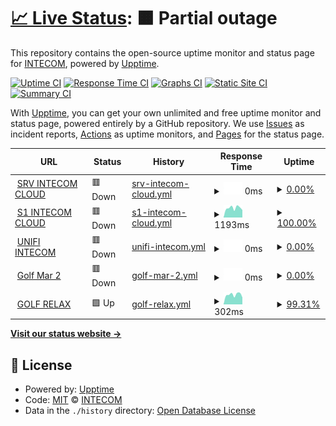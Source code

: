 # [📈 Live Status](https://intecom1980.github.io/upptime): <!--live status--> **🟧 Partial outage**

This repository contains the open-source uptime monitor and status page for [INTECOM](www.intecom.cat), powered by [Upptime](https://github.com/upptime/upptime).

[![Uptime CI](https://github.com/intecom1980/upptime/workflows/Uptime%20CI/badge.svg)](https://github.com/intecom1980/upptime/actions?query=workflow%3A%22Uptime+CI%22)
[![Response Time CI](https://github.com/intecom1980/upptime/workflows/Response%20Time%20CI/badge.svg)](https://github.com/intecom1980/upptime/actions?query=workflow%3A%22Response+Time+CI%22)
[![Graphs CI](https://github.com/intecom1980/upptime/workflows/Graphs%20CI/badge.svg)](https://github.com/intecom1980/upptime/actions?query=workflow%3A%22Graphs+CI%22)
[![Static Site CI](https://github.com/intecom1980/upptime/workflows/Static%20Site%20CI/badge.svg)](https://github.com/intecom1980/upptime/actions?query=workflow%3A%22Static+Site+CI%22)
[![Summary CI](https://github.com/intecom1980/upptime/workflows/Summary%20CI/badge.svg)](https://github.com/intecom1980/upptime/actions?query=workflow%3A%22Summary+CI%22)

With [Upptime](https://upptime.js.org), you can get your own unlimited and free uptime monitor and status page, powered entirely by a GitHub repository. We use [Issues](https://github.com/intecom1980/upptime/issues) as incident reports, [Actions](https://github.com/intecom1980/upptime/actions) as uptime monitors, and [Pages](https://intecom1980.github.io/upptime) for the status page.

<!--start: status pages-->
<!-- This summary is generated by Upptime (https://github.com/upptime/upptime) -->
<!-- Do not edit this manually, your changes will be overwritten -->
<!-- prettier-ignore -->
| URL | Status | History | Response Time | Uptime |
| --- | ------ | ------- | ------------- | ------ |
| <img alt="" src="https://icons.duckduckgo.com/ip3/srv.intecom.cloud.ico" height="13"> [SRV INTECOM CLOUD](https://srv.intecom.cloud) | 🟥 Down | [srv-intecom-cloud.yml](https://github.com/intecom1980/upptime/commits/HEAD/history/srv-intecom-cloud.yml) | <details><summary><img alt="Response time graph" src="./graphs/srv-intecom-cloud/response-time-week.png" height="20"> 0ms</summary><br><a href="https://status.intecom.cloud/history/srv-intecom-cloud"><img alt="Response time 663" src="https://img.shields.io/endpoint?url=https%3A%2F%2Fraw.githubusercontent.com%2Fintecom1980%2Fupptime%2FHEAD%2Fapi%2Fsrv-intecom-cloud%2Fresponse-time.json"></a><br><a href="https://status.intecom.cloud/history/srv-intecom-cloud"><img alt="24-hour response time 0" src="https://img.shields.io/endpoint?url=https%3A%2F%2Fraw.githubusercontent.com%2Fintecom1980%2Fupptime%2FHEAD%2Fapi%2Fsrv-intecom-cloud%2Fresponse-time-day.json"></a><br><a href="https://status.intecom.cloud/history/srv-intecom-cloud"><img alt="7-day response time 0" src="https://img.shields.io/endpoint?url=https%3A%2F%2Fraw.githubusercontent.com%2Fintecom1980%2Fupptime%2FHEAD%2Fapi%2Fsrv-intecom-cloud%2Fresponse-time-week.json"></a><br><a href="https://status.intecom.cloud/history/srv-intecom-cloud"><img alt="30-day response time 0" src="https://img.shields.io/endpoint?url=https%3A%2F%2Fraw.githubusercontent.com%2Fintecom1980%2Fupptime%2FHEAD%2Fapi%2Fsrv-intecom-cloud%2Fresponse-time-month.json"></a><br><a href="https://status.intecom.cloud/history/srv-intecom-cloud"><img alt="1-year response time 0" src="https://img.shields.io/endpoint?url=https%3A%2F%2Fraw.githubusercontent.com%2Fintecom1980%2Fupptime%2FHEAD%2Fapi%2Fsrv-intecom-cloud%2Fresponse-time-year.json"></a></details> | <details><summary><a href="https://status.intecom.cloud/history/srv-intecom-cloud">0.00%</a></summary><a href="https://status.intecom.cloud/history/srv-intecom-cloud"><img alt="All-time uptime 23.17%" src="https://img.shields.io/endpoint?url=https%3A%2F%2Fraw.githubusercontent.com%2Fintecom1980%2Fupptime%2FHEAD%2Fapi%2Fsrv-intecom-cloud%2Fuptime.json"></a><br><a href="https://status.intecom.cloud/history/srv-intecom-cloud"><img alt="24-hour uptime 0.00%" src="https://img.shields.io/endpoint?url=https%3A%2F%2Fraw.githubusercontent.com%2Fintecom1980%2Fupptime%2FHEAD%2Fapi%2Fsrv-intecom-cloud%2Fuptime-day.json"></a><br><a href="https://status.intecom.cloud/history/srv-intecom-cloud"><img alt="7-day uptime 0.00%" src="https://img.shields.io/endpoint?url=https%3A%2F%2Fraw.githubusercontent.com%2Fintecom1980%2Fupptime%2FHEAD%2Fapi%2Fsrv-intecom-cloud%2Fuptime-week.json"></a><br><a href="https://status.intecom.cloud/history/srv-intecom-cloud"><img alt="30-day uptime 1.38%" src="https://img.shields.io/endpoint?url=https%3A%2F%2Fraw.githubusercontent.com%2Fintecom1980%2Fupptime%2FHEAD%2Fapi%2Fsrv-intecom-cloud%2Fuptime-month.json"></a><br><a href="https://status.intecom.cloud/history/srv-intecom-cloud"><img alt="1-year uptime 4.58%" src="https://img.shields.io/endpoint?url=https%3A%2F%2Fraw.githubusercontent.com%2Fintecom1980%2Fupptime%2FHEAD%2Fapi%2Fsrv-intecom-cloud%2Fuptime-year.json"></a></details>
| <img alt="" src="https://icons.duckduckgo.com/ip3/s1.intecom.cloud.ico" height="13"> [S1 INTECOM CLOUD](https://s1.intecom.cloud) | 🟥 Down | [s1-intecom-cloud.yml](https://github.com/intecom1980/upptime/commits/HEAD/history/s1-intecom-cloud.yml) | <details><summary><img alt="Response time graph" src="./graphs/s1-intecom-cloud/response-time-week.png" height="20"> 1193ms</summary><br><a href="https://status.intecom.cloud/history/s1-intecom-cloud"><img alt="Response time 975" src="https://img.shields.io/endpoint?url=https%3A%2F%2Fraw.githubusercontent.com%2Fintecom1980%2Fupptime%2FHEAD%2Fapi%2Fs1-intecom-cloud%2Fresponse-time.json"></a><br><a href="https://status.intecom.cloud/history/s1-intecom-cloud"><img alt="24-hour response time 937" src="https://img.shields.io/endpoint?url=https%3A%2F%2Fraw.githubusercontent.com%2Fintecom1980%2Fupptime%2FHEAD%2Fapi%2Fs1-intecom-cloud%2Fresponse-time-day.json"></a><br><a href="https://status.intecom.cloud/history/s1-intecom-cloud"><img alt="7-day response time 1193" src="https://img.shields.io/endpoint?url=https%3A%2F%2Fraw.githubusercontent.com%2Fintecom1980%2Fupptime%2FHEAD%2Fapi%2Fs1-intecom-cloud%2Fresponse-time-week.json"></a><br><a href="https://status.intecom.cloud/history/s1-intecom-cloud"><img alt="30-day response time 1198" src="https://img.shields.io/endpoint?url=https%3A%2F%2Fraw.githubusercontent.com%2Fintecom1980%2Fupptime%2FHEAD%2Fapi%2Fs1-intecom-cloud%2Fresponse-time-month.json"></a><br><a href="https://status.intecom.cloud/history/s1-intecom-cloud"><img alt="1-year response time 996" src="https://img.shields.io/endpoint?url=https%3A%2F%2Fraw.githubusercontent.com%2Fintecom1980%2Fupptime%2FHEAD%2Fapi%2Fs1-intecom-cloud%2Fresponse-time-year.json"></a></details> | <details><summary><a href="https://status.intecom.cloud/history/s1-intecom-cloud">100.00%</a></summary><a href="https://status.intecom.cloud/history/s1-intecom-cloud"><img alt="All-time uptime 100.00%" src="https://img.shields.io/endpoint?url=https%3A%2F%2Fraw.githubusercontent.com%2Fintecom1980%2Fupptime%2FHEAD%2Fapi%2Fs1-intecom-cloud%2Fuptime.json"></a><br><a href="https://status.intecom.cloud/history/s1-intecom-cloud"><img alt="24-hour uptime 99.99%" src="https://img.shields.io/endpoint?url=https%3A%2F%2Fraw.githubusercontent.com%2Fintecom1980%2Fupptime%2FHEAD%2Fapi%2Fs1-intecom-cloud%2Fuptime-day.json"></a><br><a href="https://status.intecom.cloud/history/s1-intecom-cloud"><img alt="7-day uptime 100.00%" src="https://img.shields.io/endpoint?url=https%3A%2F%2Fraw.githubusercontent.com%2Fintecom1980%2Fupptime%2FHEAD%2Fapi%2Fs1-intecom-cloud%2Fuptime-week.json"></a><br><a href="https://status.intecom.cloud/history/s1-intecom-cloud"><img alt="30-day uptime 100.00%" src="https://img.shields.io/endpoint?url=https%3A%2F%2Fraw.githubusercontent.com%2Fintecom1980%2Fupptime%2FHEAD%2Fapi%2Fs1-intecom-cloud%2Fuptime-month.json"></a><br><a href="https://status.intecom.cloud/history/s1-intecom-cloud"><img alt="1-year uptime 100.00%" src="https://img.shields.io/endpoint?url=https%3A%2F%2Fraw.githubusercontent.com%2Fintecom1980%2Fupptime%2FHEAD%2Fapi%2Fs1-intecom-cloud%2Fuptime-year.json"></a></details>
| <img alt="" src="https://icons.duckduckgo.com/ip3/unifi.intecom.cat.ico" height="13"> [UNIFI INTECOM](https://unifi.intecom.cat) | 🟥 Down | [unifi-intecom.yml](https://github.com/intecom1980/upptime/commits/HEAD/history/unifi-intecom.yml) | <details><summary><img alt="Response time graph" src="./graphs/unifi-intecom/response-time-week.png" height="20"> 0ms</summary><br><a href="https://status.intecom.cloud/history/unifi-intecom"><img alt="Response time 0" src="https://img.shields.io/endpoint?url=https%3A%2F%2Fraw.githubusercontent.com%2Fintecom1980%2Fupptime%2FHEAD%2Fapi%2Funifi-intecom%2Fresponse-time.json"></a><br><a href="https://status.intecom.cloud/history/unifi-intecom"><img alt="24-hour response time 0" src="https://img.shields.io/endpoint?url=https%3A%2F%2Fraw.githubusercontent.com%2Fintecom1980%2Fupptime%2FHEAD%2Fapi%2Funifi-intecom%2Fresponse-time-day.json"></a><br><a href="https://status.intecom.cloud/history/unifi-intecom"><img alt="7-day response time 0" src="https://img.shields.io/endpoint?url=https%3A%2F%2Fraw.githubusercontent.com%2Fintecom1980%2Fupptime%2FHEAD%2Fapi%2Funifi-intecom%2Fresponse-time-week.json"></a><br><a href="https://status.intecom.cloud/history/unifi-intecom"><img alt="30-day response time 0" src="https://img.shields.io/endpoint?url=https%3A%2F%2Fraw.githubusercontent.com%2Fintecom1980%2Fupptime%2FHEAD%2Fapi%2Funifi-intecom%2Fresponse-time-month.json"></a><br><a href="https://status.intecom.cloud/history/unifi-intecom"><img alt="1-year response time 0" src="https://img.shields.io/endpoint?url=https%3A%2F%2Fraw.githubusercontent.com%2Fintecom1980%2Fupptime%2FHEAD%2Fapi%2Funifi-intecom%2Fresponse-time-year.json"></a></details> | <details><summary><a href="https://status.intecom.cloud/history/unifi-intecom">0.00%</a></summary><a href="https://status.intecom.cloud/history/unifi-intecom"><img alt="All-time uptime 23.03%" src="https://img.shields.io/endpoint?url=https%3A%2F%2Fraw.githubusercontent.com%2Fintecom1980%2Fupptime%2FHEAD%2Fapi%2Funifi-intecom%2Fuptime.json"></a><br><a href="https://status.intecom.cloud/history/unifi-intecom"><img alt="24-hour uptime 0.00%" src="https://img.shields.io/endpoint?url=https%3A%2F%2Fraw.githubusercontent.com%2Fintecom1980%2Fupptime%2FHEAD%2Fapi%2Funifi-intecom%2Fuptime-day.json"></a><br><a href="https://status.intecom.cloud/history/unifi-intecom"><img alt="7-day uptime 0.00%" src="https://img.shields.io/endpoint?url=https%3A%2F%2Fraw.githubusercontent.com%2Fintecom1980%2Fupptime%2FHEAD%2Fapi%2Funifi-intecom%2Fuptime-week.json"></a><br><a href="https://status.intecom.cloud/history/unifi-intecom"><img alt="30-day uptime 1.38%" src="https://img.shields.io/endpoint?url=https%3A%2F%2Fraw.githubusercontent.com%2Fintecom1980%2Fupptime%2FHEAD%2Fapi%2Funifi-intecom%2Fuptime-month.json"></a><br><a href="https://status.intecom.cloud/history/unifi-intecom"><img alt="1-year uptime 4.58%" src="https://img.shields.io/endpoint?url=https%3A%2F%2Fraw.githubusercontent.com%2Fintecom1980%2Fupptime%2FHEAD%2Fapi%2Funifi-intecom%2Fuptime-year.json"></a></details>
| <img alt="" src="https://icons.duckduckgo.com/ip3/84a107d35b90.sn.mynetname.net.ico" height="13"> [Golf Mar 2](http://84a107d35b90.sn.mynetname.net/) | 🟥 Down | [golf-mar-2.yml](https://github.com/intecom1980/upptime/commits/HEAD/history/golf-mar-2.yml) | <details><summary><img alt="Response time graph" src="./graphs/golf-mar-2/response-time-week.png" height="20"> 0ms</summary><br><a href="https://status.intecom.cloud/history/golf-mar-2"><img alt="Response time 0" src="https://img.shields.io/endpoint?url=https%3A%2F%2Fraw.githubusercontent.com%2Fintecom1980%2Fupptime%2FHEAD%2Fapi%2Fgolf-mar-2%2Fresponse-time.json"></a><br><a href="https://status.intecom.cloud/history/golf-mar-2"><img alt="24-hour response time 0" src="https://img.shields.io/endpoint?url=https%3A%2F%2Fraw.githubusercontent.com%2Fintecom1980%2Fupptime%2FHEAD%2Fapi%2Fgolf-mar-2%2Fresponse-time-day.json"></a><br><a href="https://status.intecom.cloud/history/golf-mar-2"><img alt="7-day response time 0" src="https://img.shields.io/endpoint?url=https%3A%2F%2Fraw.githubusercontent.com%2Fintecom1980%2Fupptime%2FHEAD%2Fapi%2Fgolf-mar-2%2Fresponse-time-week.json"></a><br><a href="https://status.intecom.cloud/history/golf-mar-2"><img alt="30-day response time 0" src="https://img.shields.io/endpoint?url=https%3A%2F%2Fraw.githubusercontent.com%2Fintecom1980%2Fupptime%2FHEAD%2Fapi%2Fgolf-mar-2%2Fresponse-time-month.json"></a><br><a href="https://status.intecom.cloud/history/golf-mar-2"><img alt="1-year response time 0" src="https://img.shields.io/endpoint?url=https%3A%2F%2Fraw.githubusercontent.com%2Fintecom1980%2Fupptime%2FHEAD%2Fapi%2Fgolf-mar-2%2Fresponse-time-year.json"></a></details> | <details><summary><a href="https://status.intecom.cloud/history/golf-mar-2">0.00%</a></summary><a href="https://status.intecom.cloud/history/golf-mar-2"><img alt="All-time uptime 23.03%" src="https://img.shields.io/endpoint?url=https%3A%2F%2Fraw.githubusercontent.com%2Fintecom1980%2Fupptime%2FHEAD%2Fapi%2Fgolf-mar-2%2Fuptime.json"></a><br><a href="https://status.intecom.cloud/history/golf-mar-2"><img alt="24-hour uptime 0.00%" src="https://img.shields.io/endpoint?url=https%3A%2F%2Fraw.githubusercontent.com%2Fintecom1980%2Fupptime%2FHEAD%2Fapi%2Fgolf-mar-2%2Fuptime-day.json"></a><br><a href="https://status.intecom.cloud/history/golf-mar-2"><img alt="7-day uptime 0.00%" src="https://img.shields.io/endpoint?url=https%3A%2F%2Fraw.githubusercontent.com%2Fintecom1980%2Fupptime%2FHEAD%2Fapi%2Fgolf-mar-2%2Fuptime-week.json"></a><br><a href="https://status.intecom.cloud/history/golf-mar-2"><img alt="30-day uptime 1.38%" src="https://img.shields.io/endpoint?url=https%3A%2F%2Fraw.githubusercontent.com%2Fintecom1980%2Fupptime%2FHEAD%2Fapi%2Fgolf-mar-2%2Fuptime-month.json"></a><br><a href="https://status.intecom.cloud/history/golf-mar-2"><img alt="1-year uptime 4.58%" src="https://img.shields.io/endpoint?url=https%3A%2F%2Fraw.githubusercontent.com%2Fintecom1980%2Fupptime%2FHEAD%2Fapi%2Fgolf-mar-2%2Fuptime-year.json"></a></details>
| <img alt="" src="https://icons.duckduckgo.com/ip3/null.ico" height="13"> [GOLF RELAX](a36a0c0ae39e.sn.mynetname.net) | 🟩 Up | [golf-relax.yml](https://github.com/intecom1980/upptime/commits/HEAD/history/golf-relax.yml) | <details><summary><img alt="Response time graph" src="./graphs/golf-relax/response-time-week.png" height="20"> 302ms</summary><br><a href="https://status.intecom.cloud/history/golf-relax"><img alt="Response time 291" src="https://img.shields.io/endpoint?url=https%3A%2F%2Fraw.githubusercontent.com%2Fintecom1980%2Fupptime%2FHEAD%2Fapi%2Fgolf-relax%2Fresponse-time.json"></a><br><a href="https://status.intecom.cloud/history/golf-relax"><img alt="24-hour response time 217" src="https://img.shields.io/endpoint?url=https%3A%2F%2Fraw.githubusercontent.com%2Fintecom1980%2Fupptime%2FHEAD%2Fapi%2Fgolf-relax%2Fresponse-time-day.json"></a><br><a href="https://status.intecom.cloud/history/golf-relax"><img alt="7-day response time 302" src="https://img.shields.io/endpoint?url=https%3A%2F%2Fraw.githubusercontent.com%2Fintecom1980%2Fupptime%2FHEAD%2Fapi%2Fgolf-relax%2Fresponse-time-week.json"></a><br><a href="https://status.intecom.cloud/history/golf-relax"><img alt="30-day response time 310" src="https://img.shields.io/endpoint?url=https%3A%2F%2Fraw.githubusercontent.com%2Fintecom1980%2Fupptime%2FHEAD%2Fapi%2Fgolf-relax%2Fresponse-time-month.json"></a><br><a href="https://status.intecom.cloud/history/golf-relax"><img alt="1-year response time 297" src="https://img.shields.io/endpoint?url=https%3A%2F%2Fraw.githubusercontent.com%2Fintecom1980%2Fupptime%2FHEAD%2Fapi%2Fgolf-relax%2Fresponse-time-year.json"></a></details> | <details><summary><a href="https://status.intecom.cloud/history/golf-relax">99.31%</a></summary><a href="https://status.intecom.cloud/history/golf-relax"><img alt="All-time uptime 99.92%" src="https://img.shields.io/endpoint?url=https%3A%2F%2Fraw.githubusercontent.com%2Fintecom1980%2Fupptime%2FHEAD%2Fapi%2Fgolf-relax%2Fuptime.json"></a><br><a href="https://status.intecom.cloud/history/golf-relax"><img alt="24-hour uptime 100.00%" src="https://img.shields.io/endpoint?url=https%3A%2F%2Fraw.githubusercontent.com%2Fintecom1980%2Fupptime%2FHEAD%2Fapi%2Fgolf-relax%2Fuptime-day.json"></a><br><a href="https://status.intecom.cloud/history/golf-relax"><img alt="7-day uptime 99.31%" src="https://img.shields.io/endpoint?url=https%3A%2F%2Fraw.githubusercontent.com%2Fintecom1980%2Fupptime%2FHEAD%2Fapi%2Fgolf-relax%2Fuptime-week.json"></a><br><a href="https://status.intecom.cloud/history/golf-relax"><img alt="30-day uptime 99.84%" src="https://img.shields.io/endpoint?url=https%3A%2F%2Fraw.githubusercontent.com%2Fintecom1980%2Fupptime%2FHEAD%2Fapi%2Fgolf-relax%2Fuptime-month.json"></a><br><a href="https://status.intecom.cloud/history/golf-relax"><img alt="1-year uptime 99.91%" src="https://img.shields.io/endpoint?url=https%3A%2F%2Fraw.githubusercontent.com%2Fintecom1980%2Fupptime%2FHEAD%2Fapi%2Fgolf-relax%2Fuptime-year.json"></a></details>

<!--end: status pages-->

[**Visit our status website →**](https://intecom1980.github.io/upptime)

## 📄 License

- Powered by: [Upptime](https://github.com/upptime/upptime)
- Code: [MIT](./LICENSE) © [INTECOM](www.intecom.cat)
- Data in the `./history` directory: [Open Database License](https://opendatacommons.org/licenses/odbl/1-0/)
